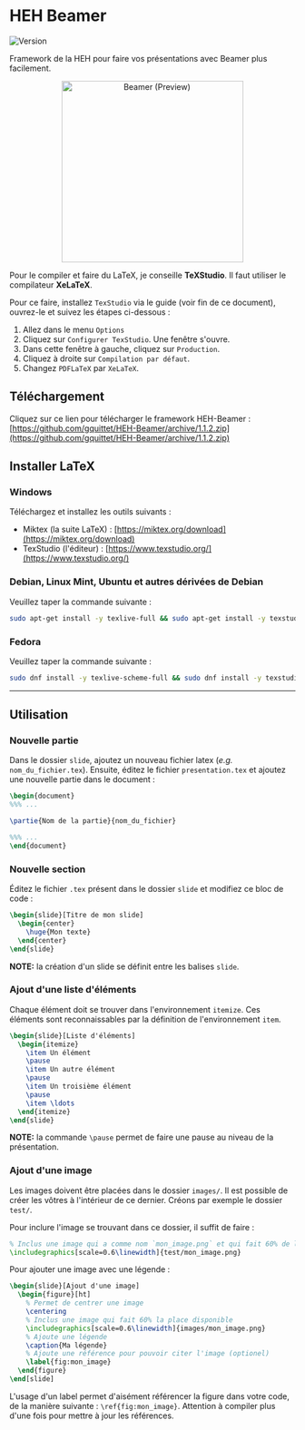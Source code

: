 # HEH Beamer

![Version](https://img.shields.io/badge/version-1.1.2-blue.svg)

Framework de la HEH pour faire vos présentations avec Beamer plus facilement.

<p align="center">
	<img src="preview.png" alt="Beamer (Preview)" width="320">
</p>

Pour le compiler et faire du LaTeX, je conseille **TeXStudio**.
Il faut utiliser le compilateur **XeLaTeX**.

Pour ce faire, installez `TexStudio` via le guide (voir fin de ce document), ouvrez-le et suivez les étapes ci-dessous :

1. Allez dans le menu `Options`
2. Cliquez sur `Configurer TexStudio`. Une fenêtre s'ouvre.
3. Dans cette fenêtre à gauche, cliquez sur `Production`.
4. Cliquez à droite sur `Compilation par défaut`.
5. Changez `PDFLaTeX` par `XeLaTeX`.

## Téléchargement

Cliquez sur ce lien pour télécharger le framework HEH-Beamer : [https://github.com/gquittet/HEH-Beamer/archive/1.1.2.zip](https://github.com/gquittet/HEH-Beamer/archive/1.1.2.zip)

## Installer LaTeX

### Windows

Téléchargez et installez les outils suivants :
- Miktex (la suite LaTeX) : [https://miktex.org/download](https://miktex.org/download)
- TexStudio (l'éditeur) : [https://www.texstudio.org/](https://www.texstudio.org/)

### Debian, Linux Mint, Ubuntu et autres dérivées de Debian

Veuillez taper la commande suivante :
```bash
sudo apt-get install -y texlive-full && sudo apt-get install -y texstudio
```

### Fedora

Veuillez taper la commande suivante :
```bash
sudo dnf install -y texlive-scheme-full && sudo dnf install -y texstudio
```

---

## Utilisation

### Nouvelle partie

Dans le dossier `slide`, ajoutez un nouveau fichier latex (_e.g._ `nom_du_fichier.tex`).
Ensuite, éditez le fichier `presentation.tex` et ajoutez une nouvelle partie
dans le document :

```latex
\begin{document}
%%% ...

\partie{Nom de la partie}{nom_du_fichier}

%%% ...
\end{document}
```

### Nouvelle section

Éditez le fichier `.tex` présent dans le dossier `slide` et modifiez ce bloc de
code :

```latex
\begin{slide}[Titre de mon slide]
  \begin{center}
    \huge{Mon texte}
  \end{center}
\end{slide}
```

**NOTE:** la création d'un slide se définit entre les balises `slide`.

### Ajout d'une liste d'éléments

Chaque élément doit se trouver dans l'environnement `itemize`. Ces éléments sont
reconnaissables par la définition de l'environnement `item`.

```latex
\begin{slide}[Liste d'éléments]
  \begin{itemize}
    \item Un élément
    \pause
    \item Un autre élément
    \pause
    \item Un troisième élément
    \pause
    \item \ldots
  \end{itemize}
\end{slide}
```

**NOTE:** la commande `\pause` permet de faire une pause au niveau de la présentation.

### Ajout d'une image

Les images doivent être placées dans le dossier `images/`. Il est possible de créer les vôtres à l'intérieur de ce dernier. Créons par exemple le dossier `test/`.

Pour inclure l'image se trouvant dans ce dossier, il suffit de faire :

```latex
% Inclus une image qui a comme nom `mon_image.png` et qui fait 60% de la place disponible
\includegraphics[scale=0.6\linewidth]{test/mon_image.png}
```

Pour ajouter une image avec une légende :

```latex
\begin{slide}[Ajout d'une image]
  \begin{figure}[ht]
    % Permet de centrer une image
    \centering
    % Inclus une image qui fait 60% la place disponible
    \includegraphics[scale=0.6\linewidth]{images/mon_image.png}
    % Ajoute une légende
    \caption{Ma légende}
    % Ajoute une référence pour pouvoir citer l'image (optionel)
    \label{fig:mon_image}
  \end{figure}
\end[slide]
```

L'usage d'un label permet d'aisément référencer la figure
dans votre code, de la manière suivante : `\ref{fig:mon_image}`. Attention à
compiler plus d'une fois pour mettre à jour les références.
